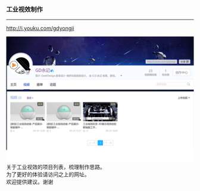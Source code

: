 ### 工业视效制作
***
<http://i.youku.com/gdyongji>  

![Youku](readme_files/IDVFX-youku.png)  
关于工业视效的项目列表，梳理制作思路。  
为了更好的体验请访问之上的网址。  
欢迎提供建议。谢谢

